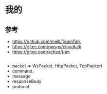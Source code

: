 # 我的

## 参考

- https://github.com/meili/TeamTalk
- https://gitee.com/pwsns/cloudtalk
- https://gitee.com/xchao/j-im


## 

- packet => WsPacket, HttpPacket, TcpPackert
- command, 
- message
- responseBody
- protocol